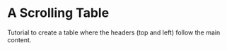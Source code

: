 # A Scrolling Table
Tutorial to create a table where the headers (top and left) follow the main content.
